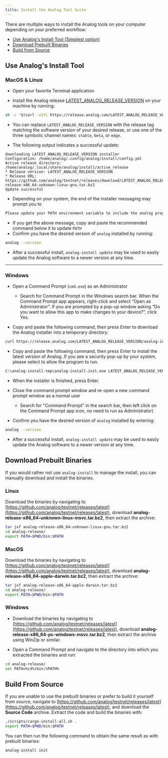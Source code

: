 ```yaml
---
title: Install the Analog Tool Suite
---
```


There are multiple ways to install the Analog tools on your computer
depending on your preferred workflow:

- [Use Analog's Install Tool (Simplest option)](#use-analogs-install-tool)
- [Download Prebuilt Binaries](#download-prebuilt-binaries)
- [Build from Source](#build-from-source)

## Use Analog's Install Tool

### MacOS & Linux

- Open your favorite Terminal application

- Install the Analog release
  [LATEST_ANALOG_RELEASE_VERSION](https://github.com/analog/testnet/releases/tag/LATEST_ANALOG_RELEASE_VERSION) on your
  machine by running:

```bash
sh -c "$(curl -sSfL https://release.analog.com/LATEST_ANALOG_RELEASE_VERSION/install)"
```

- You can replace `LATEST_ANALOG_RELEASE_VERSION` with the release tag matching
  the software version of your desired release, or use one of the three symbolic
  channel names: `stable`, `beta`, or `edge`.

- The following output indicates a successful update:

```text
downloading LATEST_ANALOG_RELEASE_VERSION installer
Configuration: /home/analog/.config/analog/install/config.yml
Active release directory: /home/analog/.local/share/analog/install/active_release
* Release version: LATEST_ANALOG_RELEASE_VERSION
* Release URL: https://github.com/analog/testnet/releases/download/LATEST_ANALOG_RELEASE_VERSION/analog-release-x86_64-unknown-linux-gnu.tar.bz2
Update successful
```

- Depending on your system, the end of the installer messaging may prompt you
  to

```bash
Please update your PATH environment variable to include the analog programs:
```

- If you get the above message, copy and paste the recommended command below
  it to update `PATH`
- Confirm you have the desired version of `analog` installed by running:

```bash
analog --version
```

- After a successful install, `analog-install update` may be used to easily
  update the Analog software to a newer version at any time.

---

### Windows

- Open a Command Prompt (`cmd.exe`) as an Administrator

  - Search for Command Prompt in the Windows search bar. When the Command
    Prompt app appears, right-click and select “Open as Administrator”.
    If you are prompted by a pop-up window asking “Do you want to allow this app to
    make changes to your device?”, click Yes.

- Copy and paste the following command, then press Enter to download the Analog
  installer into a temporary directory:

```bash
curl https://release.analog.com/LATEST_ANALOG_RELEASE_VERSION/analog-install-init-x86_64-pc-windows-msvc.exe --output C:\analog-install-tmp\analog-install-init.exe --create-dirs
```

- Copy and paste the following command, then press Enter to install the latest
  version of Analog. If you see a security pop-up by your system, please select
  to allow the program to run.

```bash
C:\analog-install-tmp\analog-install-init.exe LATEST_ANALOG_RELEASE_VERSION
```

- When the installer is finished, press Enter.

- Close the command prompt window and re-open a new command prompt window as a
  normal user
  - Search for "Command Prompt" in the search bar, then left click on the
    Command Prompt app icon, no need to run as Administrator)
- Confirm you have the desired version of `analog` installed by entering:

```bash
analog --version
```

- After a successful install, `analog-install update` may be used to easily
  update the Analog software to a newer version at any time.

## Download Prebuilt Binaries

If you would rather not use `analog-install` to manage the install, you can
manually download and install the binaries.

### Linux

Download the binaries by navigating to
[https://github.com/analog/testnet/releases/latest](https://github.com/analog/testnet/releases/latest),
download **analog-release-x86_64-unknown-linux-msvc.tar.bz2**, then extract the
archive:

```bash
tar jxf analog-release-x86_64-unknown-linux-gnu.tar.bz2
cd analog-release/
export PATH=$PWD/bin:$PATH
```

### MacOS

Download the binaries by navigating to
[https://github.com/analog/testnet/releases/latest](https://github.com/analog/testnet/releases/latest),
download **analog-release-x86_64-apple-darwin.tar.bz2**, then extract the
archive:

```bash
tar jxf analog-release-x86_64-apple-darwin.tar.bz2
cd analog-release/
export PATH=$PWD/bin:$PATH
```

### Windows

- Download the binaries by navigating to
  [https://github.com/analog/testnet/releases/latest](https://github.com/analog/testnet/releases/latest),
  download **analog-release-x86_64-pc-windows-msvc.tar.bz2**, then extract the
  archive using WinZip or similar.

- Open a Command Prompt and navigate to the directory into which you extracted
  the binaries and run:

```bash
cd analog-release/
set PATH=%cd%/bin;%PATH%
```

## Build From Source

If you are unable to use the prebuilt binaries or prefer to build it yourself
from source, navigate to
[https://github.com/analog/testnet/releases/latest](https://github.com/analog/testnet/releases/latest),
and download the **Source Code** archive. Extract the code and build the
binaries with:

```bash
./scripts/cargo-install-all.sh .
export PATH=$PWD/bin:$PATH
```

You can then run the following command to obtain the same result as with
prebuilt binaries:

```bash
analog-install init
```
